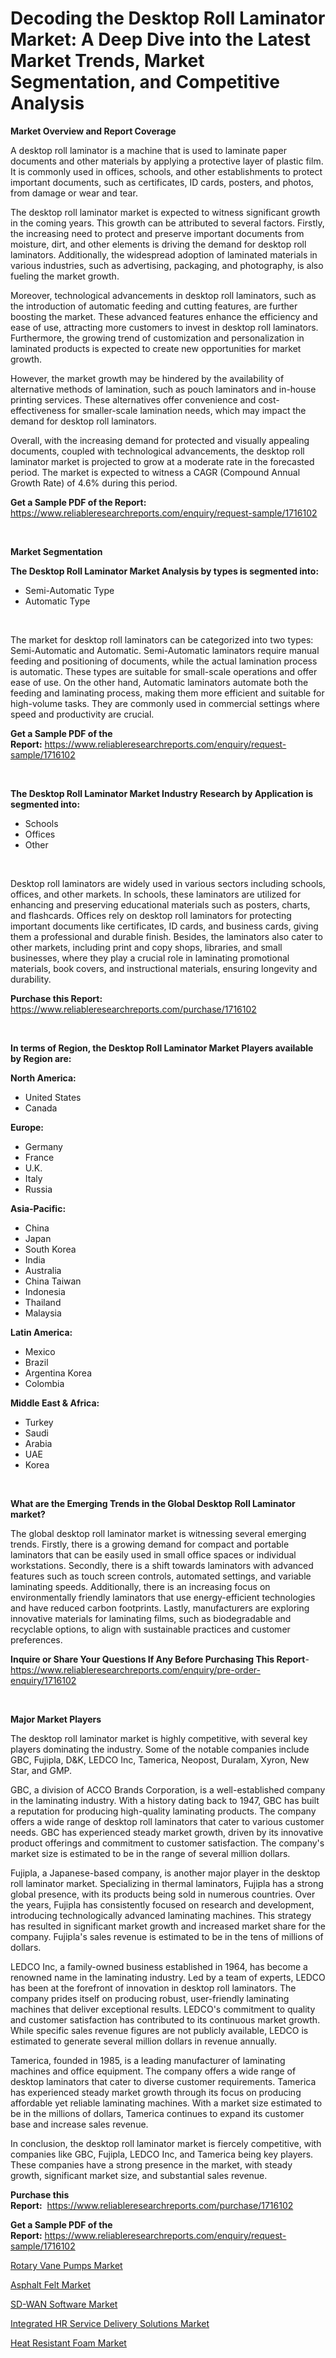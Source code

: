 <p><h1>Decoding the Desktop Roll Laminator Market: A Deep Dive into the Latest Market Trends, Market Segmentation, and Competitive Analysis</h1></p><p><strong>Market Overview and Report Coverage</strong></p>
<p><p>A desktop roll laminator is a machine that is used to laminate paper documents and other materials by applying a protective layer of plastic film. It is commonly used in offices, schools, and other establishments to protect important documents, such as certificates, ID cards, posters, and photos, from damage or wear and tear.</p><p>The desktop roll laminator market is expected to witness significant growth in the coming years. This growth can be attributed to several factors. Firstly, the increasing need to protect and preserve important documents from moisture, dirt, and other elements is driving the demand for desktop roll laminators. Additionally, the widespread adoption of laminated materials in various industries, such as advertising, packaging, and photography, is also fueling the market growth.</p><p>Moreover, technological advancements in desktop roll laminators, such as the introduction of automatic feeding and cutting features, are further boosting the market. These advanced features enhance the efficiency and ease of use, attracting more customers to invest in desktop roll laminators. Furthermore, the growing trend of customization and personalization in laminated products is expected to create new opportunities for market growth.</p><p>However, the market growth may be hindered by the availability of alternative methods of lamination, such as pouch laminators and in-house printing services. These alternatives offer convenience and cost-effectiveness for smaller-scale lamination needs, which may impact the demand for desktop roll laminators.</p><p>Overall, with the increasing demand for protected and visually appealing documents, coupled with technological advancements, the desktop roll laminator market is projected to grow at a moderate rate in the forecasted period. The market is expected to witness a CAGR (Compound Annual Growth Rate) of 4.6% during this period.</p></p>
<p><strong>Get a Sample PDF of the Report:</strong> <a href="https://www.reliableresearchreports.com/enquiry/request-sample/1716102">https://www.reliableresearchreports.com/enquiry/request-sample/1716102</a></p>
<p>&nbsp;</p>
<p><strong>Market Segmentation</strong></p>
<p><strong>The Desktop Roll Laminator Market Analysis by types is segmented into:</strong></p>
<p><ul><li>Semi-Automatic Type</li><li>Automatic Type</li></ul></p>
<p>&nbsp;</p>
<p><p>The market for desktop roll laminators can be categorized into two types: Semi-Automatic and Automatic. Semi-Automatic laminators require manual feeding and positioning of documents, while the actual lamination process is automatic. These types are suitable for small-scale operations and offer ease of use. On the other hand, Automatic laminators automate both the feeding and laminating process, making them more efficient and suitable for high-volume tasks. They are commonly used in commercial settings where speed and productivity are crucial.</p></p>
<p><strong>Get a Sample PDF of the Report:</strong>&nbsp;<a href="https://www.reliableresearchreports.com/enquiry/request-sample/1716102">https://www.reliableresearchreports.com/enquiry/request-sample/1716102</a></p>
<p>&nbsp;</p>
<p><strong>The Desktop Roll Laminator Market Industry Research by Application is segmented into:</strong></p>
<p><ul><li>Schools</li><li>Offices</li><li>Other</li></ul></p>
<p>&nbsp;</p>
<p><p>Desktop roll laminators are widely used in various sectors including schools, offices, and other markets. In schools, these laminators are utilized for enhancing and preserving educational materials such as posters, charts, and flashcards. Offices rely on desktop roll laminators for protecting important documents like certificates, ID cards, and business cards, giving them a professional and durable finish. Besides, the laminators also cater to other markets, including print and copy shops, libraries, and small businesses, where they play a crucial role in laminating promotional materials, book covers, and instructional materials, ensuring longevity and durability.</p></p>
<p><strong>Purchase this Report:</strong>&nbsp; <a href="https://www.reliableresearchreports.com/purchase/1716102">https://www.reliableresearchreports.com/purchase/1716102</a></p>
<p>&nbsp;</p>
<p><strong>In terms of Region, the Desktop Roll Laminator Market Players available by Region are:</strong></p>
<p>
    <p> <strong> North America: </strong>
        <ul>
            <li>United States</li>
            <li>Canada</li>
        </ul>
        </p> 
    <p> <strong> Europe: </strong>
        <ul>
            <li>Germany</li>
            <li>France</li>
            <li>U.K.</li>
            <li>Italy</li>
            <li>Russia</li>
        </ul>
        </p> 
    <p> <strong> Asia-Pacific: </strong>
        <ul>
            <li>China</li>
            <li>Japan</li>
            <li>South Korea</li>
            <li>India</li>
            <li>Australia</li>
            <li>China Taiwan</li>
            <li>Indonesia</li>
            <li>Thailand</li>
            <li>Malaysia</li>
        </ul>
        </p> 
    <p> <strong> Latin America: </strong>
        <ul>
            <li>Mexico</li>
            <li>Brazil</li>
            <li>Argentina Korea</li>
            <li>Colombia</li>
        </ul>
        </p> 
    <p> <strong> Middle East & Africa: </strong>
        <ul>
            <li>Turkey</li>
            <li>Saudi</li>
            <li>Arabia</li>
            <li>UAE</li>
            <li>Korea</li>
        </ul>
    </p>
    </p>
<p>&nbsp;</p>
<p><strong>What are the Emerging Trends in the Global Desktop Roll Laminator market?</strong></p>
<p><p>The global desktop roll laminator market is witnessing several emerging trends. Firstly, there is a growing demand for compact and portable laminators that can be easily used in small office spaces or individual workstations. Secondly, there is a shift towards laminators with advanced features such as touch screen controls, automated settings, and variable laminating speeds. Additionally, there is an increasing focus on environmentally friendly laminators that use energy-efficient technologies and have reduced carbon footprints. Lastly, manufacturers are exploring innovative materials for laminating films, such as biodegradable and recyclable options, to align with sustainable practices and customer preferences.</p></p>
<p><strong>Inquire or Share Your Questions If Any Before Purchasing This Report</strong>- <a href="https://www.reliableresearchreports.com/enquiry/pre-order-enquiry/1716102">https://www.reliableresearchreports.com/enquiry/pre-order-enquiry/1716102</a></p>
<p>&nbsp;</p>
<p><strong>Major Market Players</strong></p>
<p><p>The desktop roll laminator market is highly competitive, with several key players dominating the industry. Some of the notable companies include GBC, Fujipla, D&K, LEDCO Inc, Tamerica, Neopost, Duralam, Xyron, New Star, and GMP.</p><p>GBC, a division of ACCO Brands Corporation, is a well-established company in the laminating industry. With a history dating back to 1947, GBC has built a reputation for producing high-quality laminating products. The company offers a wide range of desktop roll laminators that cater to various customer needs. GBC has experienced steady market growth, driven by its innovative product offerings and commitment to customer satisfaction. The company's market size is estimated to be in the range of several million dollars.</p><p>Fujipla, a Japanese-based company, is another major player in the desktop roll laminator market. Specializing in thermal laminators, Fujipla has a strong global presence, with its products being sold in numerous countries. Over the years, Fujipla has consistently focused on research and development, introducing technologically advanced laminating machines. This strategy has resulted in significant market growth and increased market share for the company. Fujipla's sales revenue is estimated to be in the tens of millions of dollars.</p><p>LEDCO Inc, a family-owned business established in 1964, has become a renowned name in the laminating industry. Led by a team of experts, LEDCO has been at the forefront of innovation in desktop roll laminators. The company prides itself on producing robust, user-friendly laminating machines that deliver exceptional results. LEDCO's commitment to quality and customer satisfaction has contributed to its continuous market growth. While specific sales revenue figures are not publicly available, LEDCO is estimated to generate several million dollars in revenue annually.</p><p>Tamerica, founded in 1985, is a leading manufacturer of laminating machines and office equipment. The company offers a wide range of desktop laminators that cater to diverse customer requirements. Tamerica has experienced steady market growth through its focus on producing affordable yet reliable laminating machines. With a market size estimated to be in the millions of dollars, Tamerica continues to expand its customer base and increase sales revenue.</p><p>In conclusion, the desktop roll laminator market is fiercely competitive, with companies like GBC, Fujipla, LEDCO Inc, and Tamerica being key players. These companies have a strong presence in the market, with steady growth, significant market size, and substantial sales revenue.</p></p>
<p><strong>Purchase this Report:</strong>&nbsp;&nbsp;<a href="https://www.reliableresearchreports.com/purchase/1716102">https://www.reliableresearchreports.com/purchase/1716102</a></p>
<p></p>
<p><strong>Get a Sample PDF of the Report:</strong>&nbsp;<a href="https://www.reliableresearchreports.com/enquiry/request-sample/1716102">https://www.reliableresearchreports.com/enquiry/request-sample/1716102</a></p>
<p><p><a href="https://github.com/Chiragrp23/Market-Research-Report-List-1/blob/main/rotary-vane-pumps-market.md">Rotary Vane Pumps Market</a></p><p><a href="https://github.com/Chiragrp24/Market-Research-Report-List-1/blob/main/asphalt-felt-market.md">Asphalt Felt Market</a></p><p><a href="https://medium.com/@irmaabshire/sd-wan-software-market-research-report-its-history-and-forecast-2023-to-2030-db8991b8b1a5">SD-WAN Software Market</a></p><p><a href="https://medium.com/@kellielakin_97357/integrated-hr-service-delivery-solutions-market-size-and-market-trends-complete-industry-overview-d6e23b81c7d8">Integrated HR Service Delivery Solutions Market</a></p><p><a href="https://www.linkedin.com/pulse/heat-resistant-foam-market-size-growth-forecast-from-2023-0to0c/">Heat Resistant Foam Market</a></p></p>